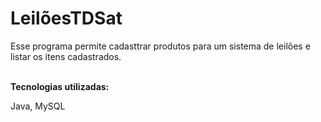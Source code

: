<h1>LeilõesTDSat</h1>
<p>Esse programa permite cadasttrar produtos para um sistema de leilões e listar os itens cadastrados.</p>
</br>
<strong>Tecnologias utilizadas: </strong>
<p>Java, MySQL</p>
